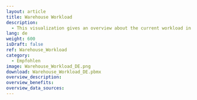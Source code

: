 ```yaml
---
layout: article
title: Warehouse Workload
description: 
  - This visualization gives an overview about the current workload in a warehouse. It uses variables as example data and a script is running to show some movement. Replace the variables with your own data sources and remove the script to get it running for your personal use case. 
lang: de
weight: 600
isDraft: false
ref: Warehouse_Workload
category:
  - Empfohlen
image: Warehouse_Workload_DE.png
download: Warehouse_Workload_DE.pbmx
overview_description:
overview_benefits:
overview_data_sources:
---
```


